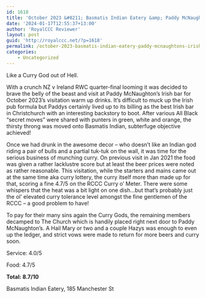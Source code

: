 ```yaml
---
id: 1618
title: 'October 2023 &#8211; Basmatis Indian Eatery &amp; Paddy McNaughton&#8217;s Irish Bar'
date: '2024-01-17T12:55:37+13:00'
author: 'RoyalCCC Reviewer'
layout: post
guid: 'http://royalccc.net/?p=1618'
permalink: /october-2023-basmatis-indian-eatery-paddy-mcnaughtons-irish-bar/
categories:
    - Uncategorized
---
```


Like a Curry God out of Hell.

With a crunch NZ v Ireland RWC quarter-final looming it was decided to brave the belly of the beast and visit at Paddy McNaughton’s Irish bar for October 2023’s visitation warm up drinks. It’s difficult to muck up the Irish pub formula but Paddys certainly lived up to its billing as the best Irish bar in Christchurch with an interesting backstory to boot. After various All Black “secret moves” were shared with punters in green, white and orange, the thirsty throng was moved onto Basmatis Indian, subterfuge objective achieved!

Once we had drunk in the awesome decor – who doesn’t like an Indian god riding a pair of bulls and a partial tuk-tuk on the wall, it was time for the serious business of munching curry. On previous visit in Jan 2021 the food was given a rather lacklustre score but at least the beer prices were noted as rather reasonable. This visitation, while the starters and mains came out at the same time aka curry lottery, the curry itself more than made up for that, scoring a fine 4.7/5 on the RCCC Curry o’ Meter. There were some whispers that the heat was a bit light on one dish…but that’s probably just the ol’ elevated curry tolerance level amongst the fine gentlemen of the RCCC – a good problem to have!

To pay for their many sins again the Curry Gods, the remaining members decamped to The Church which is handily placed right next door to Paddy McNaughton’s. A Hail Mary or two and a couple Hazys was enough to even up the ledger, and strict vows were made to return for more beers and curry soon.

Service: 4.0/5

Food: 4.7/5

**Total: 8.7/10**

Basmatis Indian Eatery, 185 Manchester St